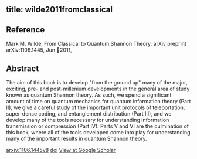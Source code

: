 title: wilde2011fromclassical
---


## Reference

Mark M. Wilde, From Classical to Quantum Shannon Theory,   arXiv preprint arXiv:1106.1445, Jun 2011,

## Abstract 
  The aim of this book is to develop "from the ground up" many of the major,
exciting, pre- and post-millenium developments in the general area of study
known as quantum Shannon theory. As such, we spend a significant amount of time
on quantum mechanics for quantum information theory (Part II), we give a
careful study of the important unit protocols of teleportation, super-dense
coding, and entanglement distribution (Part III), and we develop many of the
tools necessary for understanding information transmission or compression (Part
IV). Parts V and VI are the culmination of this book, where all of the tools
developed come into play for understanding many of the important results in
quantum Shannon theory.

    

[arxiv:1106.1445v8](https://arxiv.org/abs/1106.1445v8)
[doi]()
[View at Google Scholar]()